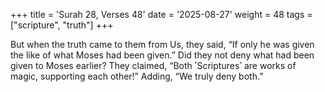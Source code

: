 +++
title = 'Surah 28, Verses 48'
date = '2025-08-27'
weight = 48
tags = ["scripture", "truth"]
+++

But when the truth came to them from Us, they said, “If only he was given the like of what Moses had been given.” Did they not deny what had been given to Moses earlier? They claimed, “Both ˹Scriptures˺ are works of magic, supporting each other!” Adding, “We truly deny both.”